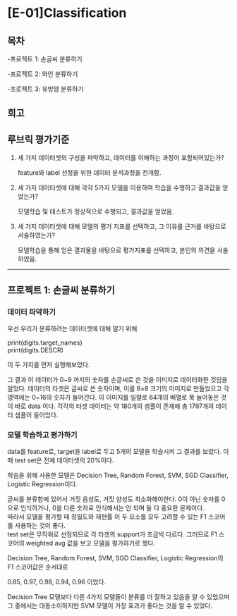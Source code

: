 # [E-01]Classification
## 목차

-프로젝트 1: 손글씨 분류하기

-프로젝트 2: 와인 분류하기

-프로젝트 3: 유방암 분류하기

회고
-----------
## 루브릭 평가기준

1. 세 가지 데이터셋의 구성을 파악하고, 데이터를 이해하는 과정이 포함되어있는가?

    feature와 label 선정을 위한 데이터 분석과정을 전개함.

2. 세 가지 데이터셋에 대해 각각 5가지 모델을 이용하여 학습을 수행하고 결과값을 얻었는가?

    모델학습 및 테스트가 정상적으로 수행되고, 결과값을 얻었음.

3. 세 가지 데이터셋에 대해 모델의 평가 지표를 선택하고, 그 이유를 근거를 바탕으로 서술하였는가?

    모델학습을 통해 얻은 결과물을 바탕으로 평가지표를 선택하고, 본인의 의견을 서술하였음.

-----------

## 프로젝트 1: 손글씨 분류하기

### 데이터 파악하기

우선 우리가 분류하려는 데이터셋에 대해 알기 위해  

print(digits.target_names)  
print(digits.DESCR)  

이 두 가지를 먼저 실행해보았다.

그 결과 이 데이터가 0\~9 까지의 숫자를 손글씨로 쓴 것을 이미지로 데이터화한 것임을 알았다. 데이터의 타겟은 글씨로 쓴 숫자이며, 이를 8×8 크기의 이미지로 만들었으고 각 영역에는 0~16의 숫자가 들어간다. 이 이미지를 일렬로 64개의 배열로 쭉 늘어놓은 것이 바로 data 이다. 각각의 타겟 데이터는 약 180개의 샘플이 존재해 총 1797개의 데이터 샘플이 들어있다.

### 모델 학습하고 평가하기

data를 feature로, target을 label로 두고 5개의 모델을 학습시켜 그 결과를 보았다. 이 때 test set은 전체 데이터셋의 20%이다.

학습을 위해 사용한 모델은 Decision Tree, Random Forest, SVM, SGD Classifier, Logistic Regression이다.

글씨를 분류함에 있어서 거짓 음성도, 거짓 양성도 최소화해야한다. 0이 아닌 숫자를 0으로 인식하거나, 0을 다른 숫자로 인식해서는 안 되며 둘 다 중요한 문제이다.  
따라서 모델을 평가할 때 정밀도와 재현률 이 두 요소를 모두 고려할 수 있는 F1 스코어를 사용하는 것이 좋다.  
test set은 무작위로 선정되므로 각 타겟의 support가 조금씩 다르다. 그러므로 F1 스코어의 weighted avg 값을 보고 모델을 평가하기로 했다.

Decision Tree, Random Forest, SVM, SGD Classifier, Logistic Regression의 F1 스코어값은 순서대로

0.85, 0.97, 0.98, 0.94, 0.96 이었다.

Decision Tree 모델보다 다른 4가지 모델들이 분류를 더 잘하고 있음을 알 수 있었으며 그 중에서는 대동소이하지만 SVM 모델이 가장 효과가 좋다는 것을 알 수 있었다.
